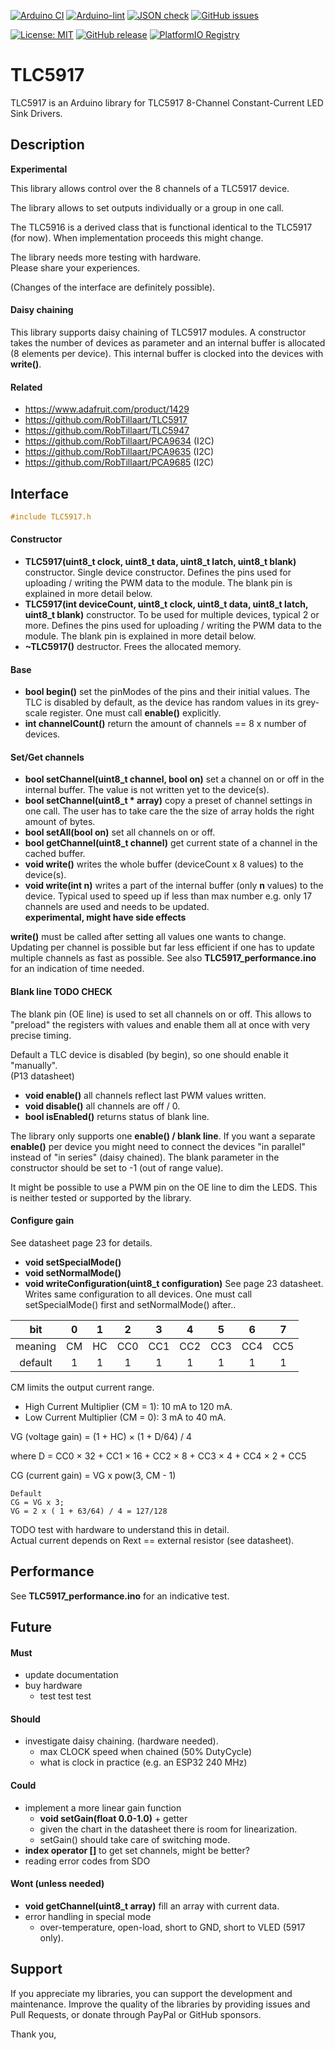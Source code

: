 
[![Arduino CI](https://github.com/RobTillaart/TLC5917/workflows/Arduino%20CI/badge.svg)](https://github.com/marketplace/actions/arduino_ci)
[![Arduino-lint](https://github.com/RobTillaart/TLC5917/actions/workflows/arduino-lint.yml/badge.svg)](https://github.com/RobTillaart/TLC5917/actions/workflows/arduino-lint.yml)
[![JSON check](https://github.com/RobTillaart/TLC5917/actions/workflows/jsoncheck.yml/badge.svg)](https://github.com/RobTillaart/TLC5917/actions/workflows/jsoncheck.yml)
[![GitHub issues](https://img.shields.io/github/issues/RobTillaart/TLC5917.svg)](https://github.com/RobTillaart/TLC5917/issues)

[![License: MIT](https://img.shields.io/badge/license-MIT-green.svg)](https://github.com/RobTillaart/TLC5917/blob/master/LICENSE)
[![GitHub release](https://img.shields.io/github/release/RobTillaart/TLC5917.svg?maxAge=3600)](https://github.com/RobTillaart/TLC5917/releases)
[![PlatformIO Registry](https://badges.registry.platformio.org/packages/robtillaart/library/TLC5917.svg)](https://registry.platformio.org/libraries/robtillaart/TLC5917)


# TLC5917

TLC5917 is an Arduino library for TLC5917 8-Channel Constant-Current LED Sink Drivers.


## Description

**Experimental**

This library allows control over the 8 channels of a TLC5917 device.

The library allows to set outputs individually or a group in one call.

The TLC5916 is a derived class that is functional identical to the TLC5917 (for now).
When implementation proceeds this might change.

The library needs more testing with hardware.  
Please share your experiences.

(Changes of the interface are definitely possible).


#### Daisy chaining

This library supports daisy chaining of TLC5917 modules.
A constructor takes the number of devices as parameter and 
an internal buffer is allocated (8 elements per device).
This internal buffer is clocked into the devices with **write()**.


#### Related

- https://www.adafruit.com/product/1429
- https://github.com/RobTillaart/TLC5917
- https://github.com/RobTillaart/TLC5947
- https://github.com/RobTillaart/PCA9634  (I2C)
- https://github.com/RobTillaart/PCA9635  (I2C)
- https://github.com/RobTillaart/PCA9685  (I2C)


## Interface

```cpp
#include TLC5917.h
```

#### Constructor

- **TLC5917(uint8_t clock, uint8_t data, uint8_t latch, uint8_t blank)** constructor.
Single device constructor.
Defines the pins used for uploading / writing the PWM data to the module.
The blank pin is explained in more detail below. 
- **TLC5917(int deviceCount, uint8_t clock, uint8_t data, uint8_t latch, uint8_t blank)** constructor.
To be used for multiple devices, typical 2 or more.
Defines the pins used for uploading / writing the PWM data to the module.
The blank pin is explained in more detail below. 
- **~TLC5917()** destructor. Frees the allocated memory.

#### Base

- **bool begin()** set the pinModes of the pins and their initial values.
The TLC is disabled by default, as the device has random values in its grey-scale register. 
One must call **enable()** explicitly.
- **int channelCount()** return the amount of channels == 8 x number of devices.


#### Set/Get channels

- **bool setChannel(uint8_t channel, bool on)** set a channel on or off in the 
internal buffer. The value is not written yet to the device(s).
- **bool setChannel(uint8_t \* array)** copy a preset of channel settings in one call.
The user has to take care the the size of array holds the right amount of bytes.
- **bool setAll(bool on)** set all channels on or off.
- **bool getChannel(uint8_t channel)** get current state of a channel in the cached buffer.
- **void write()** writes the whole buffer (deviceCount x 8 values) to the device(s).
- **void write(int n)** writes a part of the internal buffer (only **n** values) to the device.
Typical used to speed up if less than max number e.g. only 17 channels are used
and needs to be updated.  
**experimental, might have side effects**


**write()** must be called after setting all values one wants to change.
Updating per channel is possible but far less efficient if one has to update multiple 
channels as fast as possible.
See also **TLC5917_performance.ino** for an indication of time needed.


#### Blank line  TODO CHECK
 
The blank pin (OE line) is used to set all channels on or off.
This allows to "preload" the registers with values and enable them all at once
with very precise timing.

Default a TLC device is disabled (by begin), so one should enable it "manually".  
(P13 datasheet)

- **void enable()** all channels reflect last PWM values written.
- **void disable()** all channels are off / 0.
- **bool isEnabled()** returns status of blank line.

The library only supports one **enable() / blank line**. If you want
a separate **enable()** per device you might need to connect the devices
"in parallel" instead of "in series" (daisy chained).
The blank parameter in the constructor should be set to -1 (out of range value).

It might be possible to use a PWM pin on the OE line to dim the LEDS.
This is neither tested or supported by the library.


#### Configure gain

See datasheet page 23 for details.

- **void setSpecialMode()**
- **void setNormalMode()**
- **void writeConfiguration(uint8_t configuration)** See page 23 datasheet.
Writes same configuration to all devices. One must call setSpecialMode() first
and setNormalMode() after..


|      bit  |  0  |  1  |  2  |  3  |  4  |  5  |  6  |  7  |
|:---------:|:---:|:---:|:---:|:---:|:---:|:---:|:---:|:---:|
|  meaning  |  CM |  HC | CC0 | CC1 | CC2 | CC3 | CC4 | CC5 |
|  default  |  1  |  1  |  1  |  1  |  1  |  1  |  1  |  1  |

CM limits the output current range.  
- High Current Multiplier (CM = 1): 10 mA to 120 mA.
- Low Current Multiplier  (CM = 0):  3 mA to  40 mA.

VG (voltage gain) = (1 + HC) × (1 + D/64) / 4

where  D = CC0 × 32 + CC1 × 16 + CC2 × 8 + CC3 × 4 + CC4 × 2 + CC5

CG (current gain) = VG x pow(3, CM - 1)    

```
Default 
CG = VG x 3;  
VG = 2 x ( 1 + 63/64) / 4 = 127/128
```

TODO test with hardware to understand this in detail.  
Actual current depends on Rext == external resistor (see datasheet).


## Performance

See **TLC5917_performance.ino** for an indicative test.


## Future

#### Must

- update documentation
- buy hardware
  - test test test

#### Should

- investigate daisy chaining. (hardware needed).
  - max CLOCK speed when chained (50% DutyCycle)
  - what is clock in practice (e.g. an ESP32 240 MHz)

#### Could

- implement a more linear gain function
  - **void setGain(float 0.0-1.0)** + getter
  - given the chart in the datasheet there is room for linearization.
  - setGain() should take care of switching mode.
- **index operator []** to get set channels, might be better?
- reading error codes from SDO


#### Wont (unless needed)

- **void getChannel(uint8_t array)** fill an array with current data.
- error handling in special mode
  - over-temperature, open-load, short to GND, short to VLED (5917 only).


## Support

If you appreciate my libraries, you can support the development and maintenance.
Improve the quality of the libraries by providing issues and Pull Requests, or
donate through PayPal or GitHub sponsors.

Thank you,


